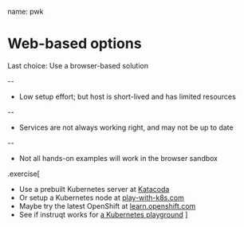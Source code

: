 name: pwk

# Web-based options

Last choice: Use a browser-based solution

--

- Low setup effort; but host is short-lived and has limited resources

--

- Services are not always working right, and may not be up to date

--

- Not all hands-on examples will work in the browser sandbox

.exercise[

- Use a prebuilt Kubernetes server at [Katacoda](https://www.katacoda.com/courses/kubernetes/playground)
- Or setup a Kubernetes node at [play-with-k8s.com](https://labs.play-with-k8s.com/)
- Maybe try the latest OpenShift at [learn.openshift.com](https://learn.openshift.com/playgrounds/)
- See if instruqt works for [a Kubernetes playground](https://instruqt.com/public/tracks/play-with-kubernetes)
]
